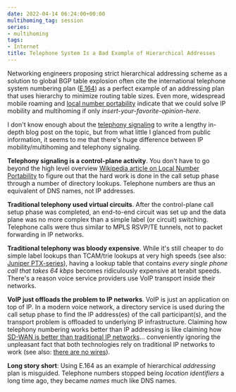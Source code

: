 ```yaml
---
date: 2022-04-14 06:24:00+00:00
multihoming_tag: session
series:
- multihoming
tags:
- Internet
title: Telephone System Is a Bad Example of Hierarchical Addresses
---
```

Networking engineers proposing strict hierarchical addressing scheme as a solution to global BGP table explosion often cite the international telephone system numbering plan ([E.164](https://en.wikipedia.org/wiki/E.164)) as a perfect example of an addressing plan that uses hierarchy to minimize routing table sizes. Even more, widespread mobile roaming and [local number portability](https://en.wikipedia.org/wiki/Local_number_portability) indicate that we could solve IP mobility and multihoming if only _insert-your-favorite-opinion-here_.
<!--more-->
I don't know enough about the [telephony signaling](https://en.wikipedia.org/wiki/Signalling_System_No._7) to write a lengthy in-depth blog post on the topic, but from what little I glanced from public information, it seems to me that there's huge difference between IP mobility/multihoming and telephony signaling.

**Telephony signaling is a control-plane activity**. You don't have to go beyond the high level overview [Wikipedia article on Local Number Portability](https://en.wikipedia.org/wiki/Local_number_portability) to figure out that the hard work is done in the call setup phase through a number of directory lookups. Telephone numbers are thus an equivalent of DNS names, not IP addresses.

**Traditional telephony used virtual circuits**. After the control-plane call setup phase was completed, an end-to-end circuit was set up and the data plane was no more complex than a simple label (or circuit) switching. Telephone calls were thus similar to MPLS RSVP/TE tunnels, not to packet forwarding in IP networks.

**Traditional telephony was bloody expensive**. While it's still cheaper to do simple label lookups than TCAM/trie lookups at very high speeds (see also: [Juniper PTX-series](https://www.juniper.net/us/en/products/routers/ptx-series.html)), having a lookup table that contains *every single phone call that takes 64 kbps* becomes ridiculously expensive at terabit speeds. There's a reason voice service providers use VoIP transport inside their networks.

**VoIP just offloads the problem to IP networks**. VoIP is just an application on top of IP. In a modern voice network, a directory service is used during the call setup phase to find the IP address(es) of the call participant(s), and the transport problem is offloaded to underlying IP infrastructure. Claiming how telephony numbering works better than IP addressing is like claiming how [SD-WAN is better than traditional IP networks](https://blog.ipspace.net/2015/07/routing-protocols-and-sd-wan-apples-and.html)... conveniently ignoring the unpleasant fact that both technologies rely on traditional IP networks to work (see also: [there are no wires](https://dilbert.com/strip/2010-04-24)).

**Long story short**: Using E.164 as an example of hierarchical *addressing* plan is misguided. Telephone numbers stopped being *location identifiers* a long time ago, they became *names* much like DNS names.
